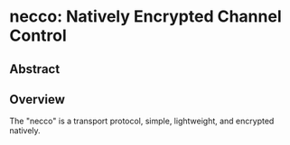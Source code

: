 # necco: Natively Encrypted Channel Control

## Abstract

## Overview
The "necco" is a transport protocol, simple, lightweight, and encrypted natively.
